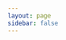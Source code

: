 ```yaml
---
layout: page
sidebar: false
---
```


<script setup lang="ts">
import { computed } from "vue";
import { useData, useRouter } from "vitepress";

import { ApiReference, useSidebar } from "@scalar/api-reference";

const data = useData();
const router = useRouter();

router.onAfterRouteChange = (to) => {
  let el = document.getElementById("scalar-style-api-reference");
  if (el) {
    el.disabled = (to !== "/api/explorer");
    return;
  }

  el = document.createElement("link");
  el.id = "scalar";
  el.rel = "stylesheet";
  el.href = "node_modules/@scalar/api-reference/style.css";

  document.head.appendChild(el);
};

const config = computed(() => {
  return {
    hideClientButton: true,
    hideDarkModeToggle: true,
    defaultOpenAllTags: true,
    forceDarkModeState: data.isDark.value ? "dark" : "light",
    spec: {
      url: "https://api.cs2kz.org/docs/openapi.json",
    },
  };
});
</script>

<ClientOnly>
  <ApiReference
    :key="data.isDark.value"
    :configuration="config"
  />
</ClientOnly>

<style>
.references-navigation-list {
  top: calc(var(--refs-header-height) + var(--vp-nav-height)) !important;
  height: calc(100dvh - var(--refs-header-height) - var(--vp-nav-height)) !important;
}
</style>
